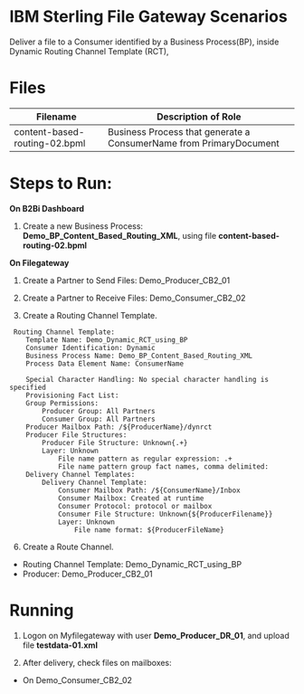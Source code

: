 # IBM Sterling File Gateway Scenarios

Deliver a file to a Consumer identified by a Business Process(BP), inside Dynamic Routing Channel Template (RCT), 


# Files

| Filename                        |            Description of Role                                          |
|---------------------------------|-------------------------------------------------------------------------|
| content-based-routing-02.bpml   |  Business Process that generate a ConsumerName from PrimaryDocument|


# Steps to Run:

**On B2Bi Dashboard**

1) Create a new Business Process: **Demo_BP_Content_Based_Routing_XML**, using file **content-based-routing-02.bpml** 


**On Filegateway**

1) Create a Partner to Send Files: Demo_Producer_CB2_01

2) Create a Partner to Receive Files: Demo_Consumer_CB2_02

3) Create a Routing Channel Template.

```
 Routing Channel Template:
    Template Name: Demo_Dynamic_RCT_using_BP 
    Consumer Identification: Dynamic
    Business Process Name: Demo_BP_Content_Based_Routing_XML
    Process Data Element Name: ConsumerName

    Special Character Handling: No special character handling is specified
    Provisioning Fact List:
    Group Permissions:
        Producer Group: All Partners
        Consumer Group: All Partners
    Producer Mailbox Path: /${ProducerName}/dynrct
    Producer File Structures:
        Producer File Structure: Unknown{.+}
        Layer: Unknown
            File name pattern as regular expression: .+
            File name pattern group fact names, comma delimited:
    Delivery Channel Templates:
        Delivery Channel Template:
            Consumer Mailbox Path: /${ConsumerName}/Inbox
            Consumer Mailbox: Created at runtime
            Consumer Protocol: protocol or mailbox
            Consumer File Structure: Unknown{${ProducerFilename}}
            Layer: Unknown
                File name format: ${ProducerFileName}
```

6) Create a Route Channel.

* Routing Channel Template: Demo_Dynamic_RCT_using_BP
* Producer: Demo_Producer_CB2_01

# Running

1) Logon on Myfilegateway with user **Demo_Producer_DR_01**, and upload file **testdata-01.xml**

2) After delivery, check files on mailboxes:

* On Demo_Consumer_CB2_02
